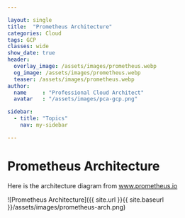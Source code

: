 ```yaml
---

layout: single
title:  "Prometheus Architecture"
categories: Cloud
tags: GCP
classes: wide
show_date: true
header:
  overlay_image: /assets/images/prometheus.webp
  og_image: /assets/images/prometheus.webp
  teaser: /assets/images/prometheus.webp
author:
  name     : "Professional Cloud Architect"
  avatar   : "/assets/images/pca-gcp.png"

sidebar:
  - title: "Topics"
    nav: my-sidebar

---
```

#  Prometheus Architecture

Here is the architecture diagram from www.prometheus.io 

![Prometheus Architecture]({{ site.url }}{{ site.baseurl }}/assets/images/prometheus-arch.png)
